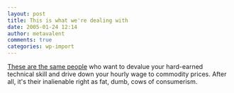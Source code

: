 ```yaml
---
layout: post
title: This is what we're dealing with
date: 2005-01-24 12:14
author: metavalent
comments: true
categories: wp-import
---
```

<a href="http://slashdot.org/article.pl?sid=05/01/24/1817233&amp;from=rss">These are the same people</a> who want to devalue your hard-earned technical skill and drive down your hourly wage to commodity prices.  After all, it's their inalienable right as fat, dumb, cows of consumerism.
